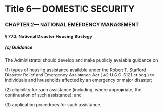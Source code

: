 
# Title 6— DOMESTIC SECURITY
### CHAPTER 2— NATIONAL EMERGENCY MANAGEMENT
#### § 772. National Disaster Housing Strategy
##### (c) Guidance

The Administrator should develop and make publicly available guidance on

(1) types of housing assistance available under the Robert T. Stafford Disaster Relief and Emergency Assistance Act ( 42 U.S.C. 5121 et seq.) to individuals and households affected by an emergency or major disaster;

(2) eligibility for such assistance (including, where appropriate, the continuation of such assistance); and

(3) application procedures for such assistance.
